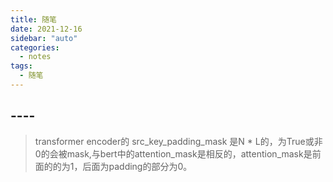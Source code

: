 ```yaml
---
title: 随笔
date: 2021-12-16
sidebar: "auto"
categories:
  - notes
tags:
  - 随笔
---
```


## ----
> transformer encoder的 src_key_padding_mask 是N * L的，为True或非0的会被mask,与bert中的attention_mask是相反的，attention_mask是前面的的为1，后面为padding的部分为0。
